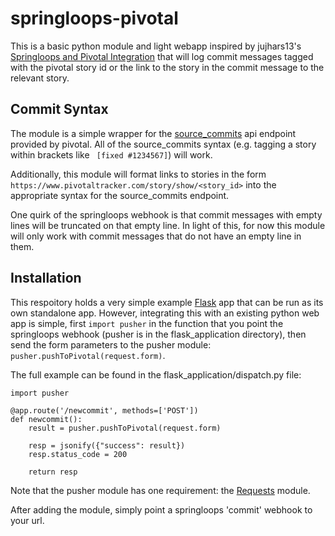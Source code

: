 # springloops-pivotal

This is a basic python module and light webapp inspired by jujhars13's [Springloops and Pivotal Integration](https://github.com/jujhars13/springloops-and-PivotalTracker-Integration) that will log commit messages tagged with the pivotal story id or the link to the story in the commit message to the relevant story.

## Commit Syntax
The module is a simple wrapper for the [source_commits](https://www.pivotaltracker.com/help/api/rest/v5#Source_Commits) api endpoint provided by pivotal. All of the source_commits syntax (e.g. tagging a story within brackets like ` [fixed #1234567]`) will work.

Additionally, this module will format links to stories in the form `https://www.pivotaltracker.com/story/show/<story_id>` into the appropriate syntax for the source_commits endpoint.

One quirk of the springloops webhook is that commit messages with empty lines will be truncated on that empty line. In light of this, for now this module will only work with commit messages that do not have an empty line in them.

## Installation
This respoitory holds a very simple example [Flask](http://flask.pocoo.org/) app that can be run as its own standalone app. However, integrating this with an existing python web app is simple, first `import pusher` in the function that you point the springloops webhook (pusher is in the flask_application directory), then send the form parameters to the pusher module: `pusher.pushToPivotal(request.form)`.

The full example can be found in the flask_application/dispatch.py file:

    import pusher
    
    @app.route('/newcommit', methods=['POST'])
    def newcommit():
        result = pusher.pushToPivotal(request.form)
    
        resp = jsonify({"success": result})
        resp.status_code = 200
    
        return resp
        
Note that the pusher module has one requirement: the [Requests](http://requests.readthedocs.org/en/latest/) module.

After adding the module, simply point a springloops 'commit' webhook to your url.

